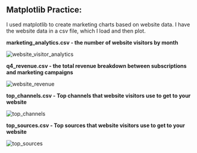 ## **Matplotlib Practice:**

I used matplotlib to create marketing charts based on website data. I have the website data in a csv file, which I load and then plot.

**marketing_analytics.csv - the number of website visitors by month**

![website_visitor_analytics](https://user-images.githubusercontent.com/40340806/54092727-cc4f0780-4365-11e9-9d3e-fd32e26348ba.png)


**q4_revenue.csv - the total revenue breakdown between subscriptions and marketing campaigns**

![website_revenue](https://user-images.githubusercontent.com/40340806/54092725-c8bb8080-4365-11e9-82ed-ee1dfa8068d4.png)


**top_channels.csv - Top channels that website visitors use to get to your website**

![top_channels](https://user-images.githubusercontent.com/40340806/54092718-c0fbdc00-4365-11e9-9df1-417f32657839.png)


**top_sources.csv - Top sources that website visitors use to get to your website**

![top_sources](https://user-images.githubusercontent.com/40340806/54092723-c527f980-4365-11e9-80a4-5bb019ca874f.png)

